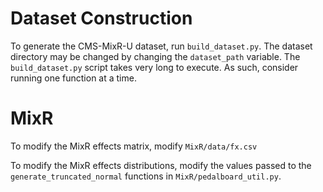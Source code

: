 # Dataset Construction

To generate the CMS-MixR-U dataset, run ``build_dataset.py``. The dataset directory may be changed by changing the `dataset_path` variable. The ``build_dataset.py`` script takes very long to execute. As such, consider running one function at a time.


# MixR

To modify the MixR effects matrix, modify ``MixR/data/fx.csv``

To modify the MixR effects distributions, modify the values passed to the `generate_truncated_normal` functions in ``MixR/pedalboard_util.py``.